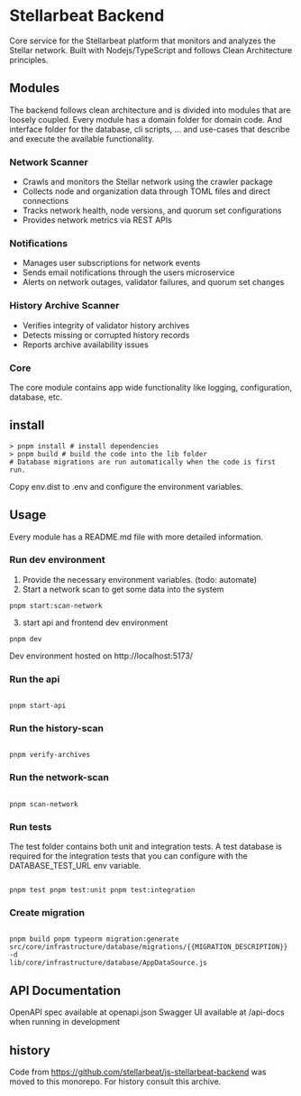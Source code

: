 # Stellarbeat Backend

Core service for the Stellarbeat platform that monitors and analyzes the Stellar
network. Built with Nodejs/TypeScript and follows Clean Architecture principles.

## Modules

The backend follows clean architecture and is divided into modules that are
loosely coupled. Every module has a domain folder for domain code. And interface
folder for the database, cli scripts, ... and use-cases that describe and
execute the available functionality.

### Network Scanner

- Crawls and monitors the Stellar network using the crawler package
- Collects node and organization data through TOML files and direct connections
- Tracks network health, node versions, and quorum set configurations
- Provides network metrics via REST APIs

### Notifications

- Manages user subscriptions for network events
- Sends email notifications through the users microservice
- Alerts on network outages, validator failures, and quorum set changes

### History Archive Scanner

- Verifies integrity of validator history archives
- Detects missing or corrupted history records
- Reports archive availability issues

### Core

The core module contains app wide functionality like logging, configuration,
database, etc.

## install

```
> pnpm install # install dependencies
> pnpm build # build the code into the lib folder
# Database migrations are run automatically when the code is first run.
```

Copy env.dist to .env and configure the environment variables.

## Usage

Every module has a README.md file with more detailed information.

### Run dev environment

1. Provide the necessary environment variables. (todo: automate)
2. Start a network scan to get some data into the system

```
pnpm start:scan-network
```

3. start api and frontend dev environment

```
pnpm dev
```

Dev environment hosted on http://localhost:5173/

### Run the api

```

pnpm start-api

```

### Run the history-scan

```

pnpm verify-archives

```

### Run the network-scan

```

pnpm scan-network

```

### Run tests

The test folder contains both unit and integration tests. A test database is
required for the integration tests that you can configure with the
DATABASE_TEST_URL env variable.

```

pnpm test pnpm test:unit pnpm test:integration

```

### Create migration

```

pnpm build pnpm typeorm migration:generate
src/core/infrastructure/database/migrations/{{MIGRATION_DESCRIPTION}} -d
lib/core/infrastructure/database/AppDataSource.js

```

## API Documentation

OpenAPI spec available at openapi.json Swagger UI available at /api-docs when
running in development

## history

Code from https://github.com/stellarbeat/js-stellarbeat-backend was moved to
this monorepo. For history consult this archive.

